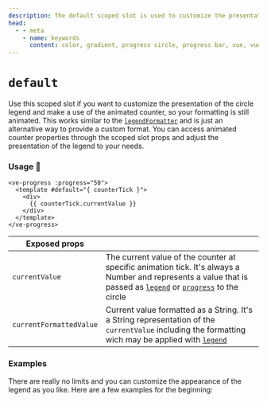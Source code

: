 ```yaml
---
description: The default scoped slot is used to customize the presentation of the circle legend.
head:
  - - meta
    - name: keywords
      content: color, gradient, progress circle, progress bar, vue, vue3, vuejs, vue.js, conic gradient circle
---
```


# `default`

Use this scoped slot if you want to customize the presentation of the circle legend and make a use of the animated counter,
so your formatting is still animated. This works similar to the [`legendFormatter`](../options/legendFormatter.md) and is just
an alternative way to provide a custom format. You can access animated counter properties through the scoped slot
props and adjust the presentation of the legend to your needs.

### Usage 📜

```vue
<ve-progress :progress="50">
  <template #default="{ counterTick }">
    <div>
      {{ counterTick.currentValue }}
    </div>
  </template>
</ve-progress>
```

| Exposed props           |                                                                                                                                                                                                                   |
|-------------------------|-------------------------------------------------------------------------------------------------------------------------------------------------------------------------------------------------------------------|
| `currentValue`          | The current value of the counter at specific animation tick. It's always a Number and represents a value that is passed as [`legend`](../options/legend.md) or [`progress`](../options/progress.md) to the circle |
| `currentFormattedValue` | Current value formatted as a String. It's a String representation of the `currentValue` including the formatting wich may be applied with [`legend`](../options/legend.md)                                        |

### Examples

There are really no limits and you can customize the appearance of the legend as you like.
Here are a few examples for the beginning:

<script setup>
import DefaultSlot from '../../.vitepress/theme/Guide/Slots/DefaultSlot.vue';
import DefaultSlotColored from '../../.vitepress/theme/Guide/Slots/DefaultSlotColored.vue';
</script>

<DefaultSlot>
<template #code>

<<< @/.vitepress/theme/Guide/Slots/Snippet1.vue{vue}

</template>
</DefaultSlot>

<p>

<DefaultSlotColored>
<template #code>

<<< @/.vitepress/theme/Guide/Slots/Snippet2.vue{vue}

</template>
</DefaultSlotColored>

</p>
